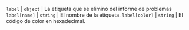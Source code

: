 `label` | `object` | La etiqueta que se eliminó del informe de problemas `label[name]` | `string` | El nombre de la etiqueta. `label[color]` | `string` | El código de color en hexadecimal. 

